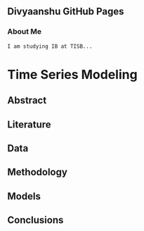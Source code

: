 ## Divyaanshu GitHub Pages



### About Me

```markdown
I am studying IB at TISB...
```
# Time Series Modeling
## Abstract
## Literature
## Data
## Methodology
## Models
## Conclusions
